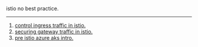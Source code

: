 istio no best practice.

***

1. [control ingress traffic in istio.](./control-ingress-traffic-in-istio.md)
2. [securing gateway traffic in istio.](./securing-gateway-traffic-in-istio.md)
3. [pre istio azure aks intro.](./pre-istio-azure-aks-intro.md)


